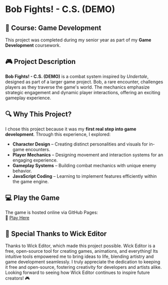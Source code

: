 # Bob Fights! - C.S. (DEMO)

## 📌 Course: Game Development  
This project was completed during my senior year as part of my **Game Development** coursework.

## 🎮 Project Description  
**Bob Fights! - C.S. (DEMO)** is a combat system inspired by *Undertale*, designed as part of a larger game project. Bob, a rare encounter, challenges players as they traverse the game's world. The mechanics emphasize strategic engagement and dynamic player interactions, offering an exciting gameplay experience.

## 🔍 Why This Project?  
I chose this project because it was my **first real step into game development**. Through this experience, I explored:
- **Character Design** – Creating distinct personalities and visuals for in-game encounters.
- **Player Mechanics** – Designing movement and interaction systems for an engaging experience.
- **Gameplay Systems** – Building combat mechanics with unique enemy behavior.
- **JavaScript Coding** – Learning to implement features efficiently within the game engine.

## 💻 Play the Game  
The game is hosted online via GitHub Pages:  
🔗 [Play Here](https://crgalixite.github.io/BobFight-DEMO-/)  

## 🎨 Special Thanks to Wick Editor
Thanks to Wick Editor, which made this project possible. Wick Editor is a free, open-source tool for creating games, animations, and everything! Its intuitive tools empowered me to bring ideas to life, blending artistry and game development seamlessly.
I truly appreciate the dedication to keeping it free and open-source, fostering creativity for developers and artists alike. Looking forward to seeing how Wick Editor continues to inspire future creators! 🎮
